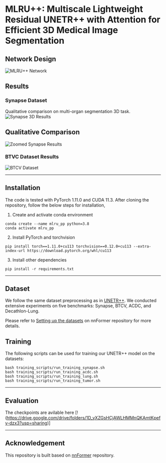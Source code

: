# MLRU++: Multiscale Lightweight Residual UNETR++ with Attention for Efficient 3D Medical Image Segmentation


## Network Design
![MLRU++ Network](media/mLRUF.png)


## Results
### Synapse Dataset
Qualitative comparison on multi-organ segmentation 3D task.
![Synapse 3D Results](media/MLUN++.png)

## Qualitative Comparison
![Zoomed Synapse Results](media/comp.png)
### BTVC Dataset Results
![BTCV Dataset](media/bTVc.png)




<hr />

## Installation
The code is tested with PyTorch 1.11.0 and CUDA 11.3. After cloning the repository, follow the below steps for installation,

1. Create and activate conda environment
```shell
conda create --name mlru_pp python=3.8
conda activate mlru_pp
```
2. Install PyTorch and torchvision
```shell
pip install torch==1.11.0+cu113 torchvision==0.12.0+cu113 --extra-index-url https://download.pytorch.org/whl/cu113
```
3. Install other dependencies
```shell
pip install -r requirements.txt
```
<hr />


## Dataset
We follow the same dataset preprocessing as in [UNETR++](https://github.com/Amshaker/unetr_plus_plus). We conducted extensive experiments on five benchmarks: Synapse, BTCV, ACDC, and Decathlon-Lung. 



 
Please refer to [Setting up the datasets](https://github.com/282857341/nnFormer) on nnFormer repository for more details.

## Training
The following scripts can be used for training our UNETR++ model on the datasets:
```shell
bash training_scripts/run_training_synapse.sh
bash training_scripts/run_training_acdc.sh
bash training_scripts/run_training_lung.sh
bash training_scripts/run_training_tumor.sh
```

<hr />

## Evaluation

The checkpoints are avilable here [!(https://drive.google.com/drive/folders/1D_yXZGsHCjAWLHMMnQKAmtKpefv-dzx3?usp=sharing)]




<hr />

## Acknowledgement
This repository is built based on [nnFormer](https://github.com/282857341/nnFormer) repository.


